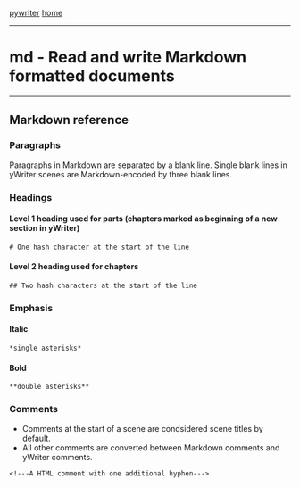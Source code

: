 [pywriter](pywriter) [home](index)

- - -

# md - Read and write Markdown formatted documents



- - -

## Markdown reference

### Paragraphs

Paragraphs in Markdown are separated by a blank line.
Single blank lines in yWriter scenes are Markdown-encoded by three blank lines.

### Headings

#### Level 1 heading used for parts (chapters marked as  beginning of a new section in yWriter)
`# One hash character at the start of the line`

#### Level 2 heading used for chapters
`## Two hash characters at the start of the line`

### Emphasis

#### Italic 
`*single asterisks*`

#### Bold 
`**double asterisks**`

### Comments

* Comments at the start of a scene are condsidered scene titles by default.
* All other comments are converted between Markdown comments and yWriter comments.

`<!---A HTML comment with one additional hyphen--->`

